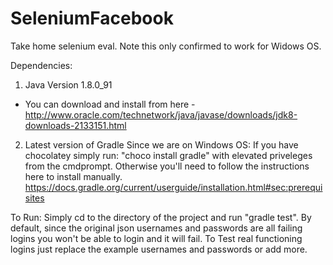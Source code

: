 # SeleniumFacebook
Take home selenium eval.
Note this only confirmed to work for Widows OS.

Dependencies:
1. Java Version 1.8.0_91
  * You can download and install from here - http://www.oracle.com/technetwork/java/javase/downloads/jdk8-downloads-2133151.html
2. Latest version of Gradle
  Since we are on Windows OS:
  If you have chocolatey simply run: "choco install gradle" with elevated priveleges from the cmdprompt.
  Otherwise you'll need to follow the instructions here to install manually. https://docs.gradle.org/current/userguide/installation.html#sec:prerequisites

To Run:
  Simply cd to the directory of the project and run "gradle test".
  By default, since the original json usernames and passwords are all failing logins you won't be able to login and it will fail.
  To Test real functioning logins just replace the example usernames and passwords or add more.

